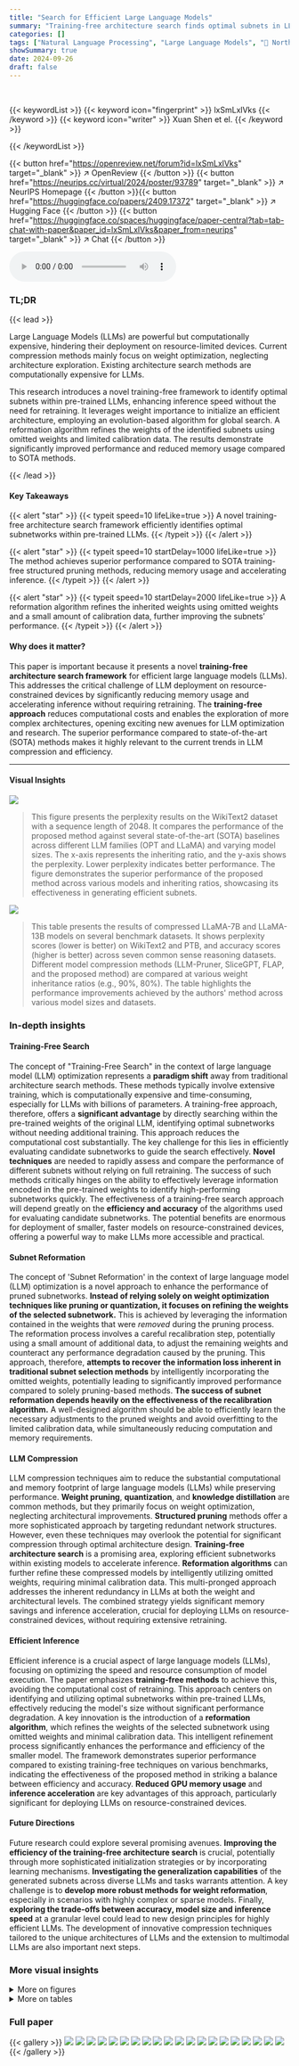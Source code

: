 ```yaml
---
title: "Search for Efficient Large Language Models"
summary: "Training-free architecture search finds optimal subnets in LLMs, boosting inference speed and slashing memory needs without retraining."
categories: []
tags: ["Natural Language Processing", "Large Language Models", "🏢 Northeastern University",]
showSummary: true
date: 2024-09-26
draft: false
---
```


<br>

{{< keywordList >}}
{{< keyword icon="fingerprint" >}} lxSmLxlVks {{< /keyword >}}
{{< keyword icon="writer" >}} Xuan Shen et el. {{< /keyword >}}
 
{{< /keywordList >}}

{{< button href="https://openreview.net/forum?id=lxSmLxlVks" target="_blank" >}}
↗ OpenReview
{{< /button >}}
{{< button href="https://neurips.cc/virtual/2024/poster/93789" target="_blank" >}}
↗ NeurIPS Homepage
{{< /button >}}{{< button href="https://huggingface.co/papers/2409.17372" target="_blank" >}}
↗ Hugging Face
{{< /button >}}
{{< button href="https://huggingface.co/spaces/huggingface/paper-central?tab=tab-chat-with-paper&paper_id=lxSmLxlVks&paper_from=neurips" target="_blank" >}}
↗ Chat
{{< /button >}}



<audio controls>
    <source src="https://ai-paper-reviewer.com/lxSmLxlVks/podcast.wav" type="audio/wav">
    Your browser does not support the audio element.
</audio>


### TL;DR


{{< lead >}}

Large Language Models (LLMs) are powerful but computationally expensive, hindering their deployment on resource-limited devices.  Current compression methods mainly focus on weight optimization, neglecting architecture exploration.  Existing architecture search methods are computationally expensive for LLMs.

This research introduces a novel training-free framework to identify optimal subnets within pre-trained LLMs, enhancing inference speed without the need for retraining.  It leverages weight importance to initialize an efficient architecture, employing an evolution-based algorithm for global search. A reformation algorithm refines the weights of the identified subnets using omitted weights and limited calibration data. The results demonstrate significantly improved performance and reduced memory usage compared to SOTA methods.

{{< /lead >}}


#### Key Takeaways

{{< alert "star" >}}
{{< typeit speed=10 lifeLike=true >}} A novel training-free architecture search framework efficiently identifies optimal subnetworks within pre-trained LLMs. {{< /typeit >}}
{{< /alert >}}

{{< alert "star" >}}
{{< typeit speed=10 startDelay=1000 lifeLike=true >}} The method achieves superior performance compared to SOTA training-free structured pruning methods, reducing memory usage and accelerating inference. {{< /typeit >}}
{{< /alert >}}

{{< alert "star" >}}
{{< typeit speed=10 startDelay=2000 lifeLike=true >}} A reformation algorithm refines the inherited weights using omitted weights and a small amount of calibration data, further improving the subnets’ performance. {{< /typeit >}}
{{< /alert >}}

#### Why does it matter?
This paper is important because it presents a novel **training-free architecture search framework** for efficient large language models (LLMs). This addresses the critical challenge of LLM deployment on resource-constrained devices by significantly reducing memory usage and accelerating inference without requiring retraining.  The **training-free approach** reduces computational costs and enables the exploration of more complex architectures, opening exciting new avenues for LLM optimization and research. The superior performance compared to state-of-the-art (SOTA) methods makes it highly relevant to the current trends in LLM compression and efficiency.

------
#### Visual Insights



![](https://ai-paper-reviewer.com/lxSmLxlVks/figures_1_1.jpg)

> This figure presents the perplexity results on the WikiText2 dataset with a sequence length of 2048.  It compares the performance of the proposed method against several state-of-the-art (SOTA) baselines across different LLM families (OPT and LLaMA) and varying model sizes. The x-axis represents the inheriting ratio, and the y-axis shows the perplexity. Lower perplexity indicates better performance.  The figure demonstrates the superior performance of the proposed method across various models and inheriting ratios, showcasing its effectiveness in generating efficient subnets.





![](https://ai-paper-reviewer.com/lxSmLxlVks/tables_4_1.jpg)

> This table presents the results of compressed LLaMA-7B and LLaMA-13B models on several benchmark datasets.  It shows perplexity scores (lower is better) on WikiText2 and PTB, and accuracy scores (higher is better) across seven common sense reasoning datasets.  Different model compression methods (LLM-Pruner, SliceGPT, FLAP, and the proposed method) are compared at various weight inheritance ratios (e.g., 90%, 80%).  The table highlights the performance improvements achieved by the authors' method across various model sizes and datasets.





### In-depth insights


#### Training-Free Search
The concept of "Training-Free Search" in the context of large language model (LLM) optimization represents a **paradigm shift** away from traditional architecture search methods.  These methods typically involve extensive training, which is computationally expensive and time-consuming, especially for LLMs with billions of parameters.  A training-free approach, therefore, offers a **significant advantage** by directly searching within the pre-trained weights of the original LLM, identifying optimal subnetworks without needing additional training. This approach reduces the computational cost substantially.  The key challenge for this lies in efficiently evaluating candidate subnetworks to guide the search effectively.  **Novel techniques** are needed to rapidly assess and compare the performance of different subnets without relying on full retraining. The success of such methods critically hinges on the ability to effectively leverage information encoded in the pre-trained weights to identify high-performing subnetworks quickly. The effectiveness of a training-free search approach will depend greatly on the **efficiency and accuracy** of the algorithms used for evaluating candidate subnetworks.  The potential benefits are enormous for deployment of smaller, faster models on resource-constrained devices, offering a powerful way to make LLMs more accessible and practical.

#### Subnet Reformation
The concept of 'Subnet Reformation' in the context of large language model (LLM) optimization is a novel approach to enhance the performance of pruned subnetworks.  **Instead of relying solely on weight optimization techniques like pruning or quantization, it focuses on refining the weights of the selected subnetwork.** This is achieved by leveraging the information contained in the weights that were *removed* during the pruning process.  The reformation process involves a careful recalibration step, potentially using a small amount of additional data, to adjust the remaining weights and counteract any performance degradation caused by the pruning.  This approach, therefore, **attempts to recover the information loss inherent in traditional subnet selection methods** by intelligently incorporating the omitted weights, potentially leading to significantly improved performance compared to solely pruning-based methods.  **The success of subnet reformation depends heavily on the effectiveness of the recalibration algorithm.** A well-designed algorithm should be able to efficiently learn the necessary adjustments to the pruned weights and avoid overfitting to the limited calibration data, while simultaneously reducing computation and memory requirements.

#### LLM Compression
LLM compression techniques aim to reduce the substantial computational and memory footprint of large language models (LLMs) while preserving performance.  **Weight pruning**, **quantization**, and **knowledge distillation** are common methods, but they primarily focus on weight optimization, neglecting architectural improvements.  **Structured pruning** methods offer a more sophisticated approach by targeting redundant network structures.  However, even these techniques may overlook the potential for significant compression through optimal architecture design.  **Training-free architecture search** is a promising area, exploring efficient subnetworks within existing models to accelerate inference.   **Reformation algorithms** can further refine these compressed models by intelligently utilizing omitted weights, requiring minimal calibration data. This multi-pronged approach addresses the inherent redundancy in LLMs at both the weight and architectural levels.  The combined strategy yields significant memory savings and inference acceleration, crucial for deploying LLMs on resource-constrained devices, without requiring extensive retraining.

#### Efficient Inference
Efficient inference is a crucial aspect of large language models (LLMs), focusing on optimizing the speed and resource consumption of model execution.  The paper emphasizes **training-free methods** to achieve this, avoiding the computational cost of retraining. This approach centers on identifying and utilizing optimal subnetworks within pre-trained LLMs, effectively reducing the model's size without significant performance degradation. A key innovation is the introduction of a **reformation algorithm**, which refines the weights of the selected subnetwork using omitted weights and minimal calibration data. This intelligent refinement process significantly enhances the performance and efficiency of the smaller model.  The framework demonstrates superior performance compared to existing training-free techniques on various benchmarks, indicating the effectiveness of the proposed method in striking a balance between efficiency and accuracy. **Reduced GPU memory usage** and **inference acceleration** are key advantages of this approach, particularly significant for deploying LLMs on resource-constrained devices.

#### Future Directions
Future research could explore several promising avenues. **Improving the efficiency of the training-free architecture search** is crucial, potentially through more sophisticated initialization strategies or by incorporating learning mechanisms.  **Investigating the generalization capabilities** of the generated subnets across diverse LLMs and tasks warrants attention.  A key challenge is to **develop more robust methods for weight reformation**, especially in scenarios with highly complex or sparse models. Finally, **exploring the trade-offs between accuracy, model size and inference speed** at a granular level could lead to new design principles for highly efficient LLMs.  The development of innovative compression techniques tailored to the unique architectures of LLMs and the extension to multimodal LLMs are also important next steps.


### More visual insights

<details>
<summary>More on figures
</summary>


![](https://ai-paper-reviewer.com/lxSmLxlVks/figures_2_1.jpg)

> This figure illustrates the three main stages of the proposed framework for efficient large language model (LLM) compression. Stage 1 (Initialization): An initial architecture is constructed based on the weight importance of the original LLM, with weights inheriting a certain ratio. Stage 2 (Search): An evolutionary search process is used to identify the globally efficient architecture/subnet within the original LLM, which includes mask mutation, crossover, and candidate evaluation. Stage 3 (Reformation): A reformation algorithm refines the inherited weights from the original LLM to improve performance using the omitted weights and a small amount of calibration data.


![](https://ai-paper-reviewer.com/lxSmLxlVks/figures_3_1.jpg)

> This figure illustrates the process of generating subnets for the LLaMA family of LLMs. It shows how the selection masks, Sattn (for self-attention modules) and Smlp (for MLP modules), are used to identify specific rows or columns within the original weight matrices that are then kept, while others are omitted, creating smaller subnets.  The colors (blue and green) highlight the areas where the masks apply. The figure also shows how the structural subnets (rows or columns) are searched using a row or column search mechanism. This allows for a training-free approach to model compression by directly modifying the architecture without retraining.


![](https://ai-paper-reviewer.com/lxSmLxlVks/figures_5_1.jpg)

> This figure presents an ablation study on the impact of different inheriting ratios applied to various parts of the model architecture. It shows perplexity results and the ratio of parameters inherited in three scenarios: self-attention only, MLP only, and both modules.  The goal is to determine which parts of the LLM benefit most from reduced parameter counts and to investigate the effects of a non-uniform ratio across the model.


![](https://ai-paper-reviewer.com/lxSmLxlVks/figures_5_2.jpg)

> This figure displays an ablation study comparing the convergence speed of the proposed architecture search method with and without initialization.  The y-axis represents the log2 perplexity (a measure of model performance), and the x-axis shows the epoch number (iterations of the search process).  Different lines represent different scenarios: using initialization with self-attention only, MLP only, both self-attention and MLP, and the results without any initialization. The results demonstrate the effectiveness of the proposed initialization strategy in speeding up convergence and achieving lower perplexity.


![](https://ai-paper-reviewer.com/lxSmLxlVks/figures_8_1.jpg)

> The figure shows the ablation study on the reformation process using different numbers of samples.  The x-axis represents the inheriting ratio, and the y-axis shows the perplexity.  The bars illustrate the perplexity results with no reformation (w/o reform), and reformation using 128, 512, and 1024 samples, respectively. The results demonstrate that reformation improves the perplexity score, and that using more samples does not dramatically improve the performance past a certain number of samples.


![](https://ai-paper-reviewer.com/lxSmLxlVks/figures_8_2.jpg)

> This figure shows the memory consumption and inference speed of the LLaMA-7B model on an NVIDIA A100 40G GPU, for different inheriting ratios (100%, 90%, 80%, 70%, 60%, 50%).  It demonstrates that reducing the inheriting ratio leads to lower memory usage and faster generation speed. The trade-off between model size and performance is clearly visualized.


![](https://ai-paper-reviewer.com/lxSmLxlVks/figures_14_1.jpg)

> This figure displays the perplexity results for various LLMs (OPT and LLaMA families) on the WikiText2 dataset using sequences of length 2048.  Different methods for model compression are compared, including SliceGPT, LLM-Pruner, FLAP, and the proposed 'Ours' method. The x-axis represents the percentage of weights retained in the model, and the y-axis represents the perplexity. Lower perplexity indicates better performance. The figure illustrates that the 'Ours' method consistently outperforms other methods across different model sizes and retention rates, achieving significantly lower perplexity scores.


![](https://ai-paper-reviewer.com/lxSmLxlVks/figures_14_2.jpg)

> This figure displays the perplexity results achieved by different methods on the WikiText2 dataset, using sequences of length 2048.  It compares the performance of the proposed method against several state-of-the-art (SOTA) baselines across four different LLM families (OPT and LLaMA) and various model sizes, illustrating the impact of varying the proportion of weights inherited from the original model. Lower perplexity indicates better performance.


</details>




<details>
<summary>More on tables
</summary>


![](https://ai-paper-reviewer.com/lxSmLxlVks/tables_4_2.jpg)
> This table presents the search space used in the evolutionary algorithm to find efficient subnetworks within various large language models (LLMs). It defines the range of values for three key parameters that define the architecture of the searched subnets:  - Model depth: The number of layers in the LLM subnetwork. Separate ranges are defined for OPT and LLaMA model families to account for architectural differences. - Inheriting ratio for self-attention: The percentage of weights from the original LLM's self-attention module to be inherited into the subnetwork. - Inheriting ratio for MLP: The percentage of weights from the original LLM's Multi-Layer Perceptron (MLP) module to be inherited into the subnetwork.   Different inheriting ratios are tested for different model sizes (125M, 1.3B, 2.7B parameters for OPT; 7B, 13B, 30B, 65B parameters for LLaMA).  The table provides the range for each parameter, enabling a systematic exploration of the architecture search space.

![](https://ai-paper-reviewer.com/lxSmLxlVks/tables_6_1.jpg)
> This table presents the results of compressing LLaMA-7B and LLaMA-13B language models using different methods, including the proposed method and several state-of-the-art baselines.  It shows the perplexity scores (a measure of how well the model predicts text) on the WikiText2 and Penn Treebank (PTB) datasets, along with accuracy scores on seven common sense reasoning datasets.  The comparison is made at different compression ratios (inheriting ratios), showing the trade-off between model size and performance.  Various pruning strategies within LLM-Pruner are also compared.

![](https://ai-paper-reviewer.com/lxSmLxlVks/tables_7_1.jpg)
> This table presents the results of compressing two large language models, LLaMA-7B and LLaMA-13B, using different methods.  It shows the perplexity scores (a measure of how well the model predicts text) on two benchmark datasets, WikiText2 and PTB, as well as accuracy scores on seven common sense reasoning datasets. The table compares the performance of the proposed method against three state-of-the-art baselines (LLM-Pruner, SliceGPT, and FLAP) across different weight inheriting ratios (the percentage of original weights kept in the compressed model). Different pruning strategies within LLM-Pruner are also compared.

![](https://ai-paper-reviewer.com/lxSmLxlVks/tables_8_1.jpg)
> This table presents the results of applying the proposed method to extra-large LLaMA models (30B and 65B parameters).  It shows the perplexity scores achieved on the Wiki and PTB datasets at various inheriting ratios (100%, 90%, 80%, 70%, 60%, 50%). The results are compared against the FLAP baseline, demonstrating the superior performance of the proposed method even with larger models and lower inheriting ratios.

![](https://ai-paper-reviewer.com/lxSmLxlVks/tables_8_2.jpg)
> This table presents the perplexity results for the LLaMA-7B model on the WikiText2 dataset using sequences of length 128.  The results are shown for different inheriting ratios (90%, 80%, 70%, 60%, and 50%), comparing the performance of the proposed method against several baselines: LLM-Pruner(el), SliceGPT, and FLAP.  Lower perplexity values indicate better performance.

![](https://ai-paper-reviewer.com/lxSmLxlVks/tables_14_1.jpg)
> This table compares the perplexity results of SliceGPT and the proposed method on the PTB dataset using the LLaMA-7B model.  It demonstrates the impact of different calibration datasets (PTB and WikiText2) on the performance of SliceGPT, highlighting that SliceGPT's performance is sensitive to the choice of calibration dataset. The proposed method shows consistently better performance across varying inheriting ratios, regardless of the calibration dataset used. This emphasizes the robustness and effectiveness of the proposed approach.

![](https://ai-paper-reviewer.com/lxSmLxlVks/tables_14_2.jpg)
> This table presents the perplexity scores achieved by the LLaMA-7B model on WikiText2 and Penn Treebank (PTB) datasets, using different combinations of datasets for search and evaluation, along with varying inheriting ratios.  The perplexity is a measure of how well the model predicts the next word in a sequence, with lower scores indicating better performance.  The table shows that the model's performance varies depending on which dataset was used during the search phase, and that a lower inheriting ratio generally leads to worse performance.

![](https://ai-paper-reviewer.com/lxSmLxlVks/tables_15_1.jpg)
> This table presents the perplexity results for the LLaMA-13B model on the WikiText2 dataset using different inheriting ratios (90%, 80%, 70%, 60%, 50%).  The perplexity, a measure of how well the model predicts the next word, is compared across four methods: LLM-Pruner(e1), SliceGPT, FLAP, and the authors' proposed method. Lower perplexity indicates better performance.  The table shows that the proposed method achieves lower perplexity than the baselines across all inheriting ratios, demonstrating its superior performance in generating text even with short sequence lengths.

</details>




### Full paper

{{< gallery >}}
<img src="https://ai-paper-reviewer.com/lxSmLxlVks/1.png" class="grid-w50 md:grid-w33 xl:grid-w25" />
<img src="https://ai-paper-reviewer.com/lxSmLxlVks/2.png" class="grid-w50 md:grid-w33 xl:grid-w25" />
<img src="https://ai-paper-reviewer.com/lxSmLxlVks/3.png" class="grid-w50 md:grid-w33 xl:grid-w25" />
<img src="https://ai-paper-reviewer.com/lxSmLxlVks/4.png" class="grid-w50 md:grid-w33 xl:grid-w25" />
<img src="https://ai-paper-reviewer.com/lxSmLxlVks/5.png" class="grid-w50 md:grid-w33 xl:grid-w25" />
<img src="https://ai-paper-reviewer.com/lxSmLxlVks/6.png" class="grid-w50 md:grid-w33 xl:grid-w25" />
<img src="https://ai-paper-reviewer.com/lxSmLxlVks/7.png" class="grid-w50 md:grid-w33 xl:grid-w25" />
<img src="https://ai-paper-reviewer.com/lxSmLxlVks/8.png" class="grid-w50 md:grid-w33 xl:grid-w25" />
<img src="https://ai-paper-reviewer.com/lxSmLxlVks/9.png" class="grid-w50 md:grid-w33 xl:grid-w25" />
<img src="https://ai-paper-reviewer.com/lxSmLxlVks/10.png" class="grid-w50 md:grid-w33 xl:grid-w25" />
<img src="https://ai-paper-reviewer.com/lxSmLxlVks/11.png" class="grid-w50 md:grid-w33 xl:grid-w25" />
<img src="https://ai-paper-reviewer.com/lxSmLxlVks/12.png" class="grid-w50 md:grid-w33 xl:grid-w25" />
<img src="https://ai-paper-reviewer.com/lxSmLxlVks/13.png" class="grid-w50 md:grid-w33 xl:grid-w25" />
<img src="https://ai-paper-reviewer.com/lxSmLxlVks/14.png" class="grid-w50 md:grid-w33 xl:grid-w25" />
<img src="https://ai-paper-reviewer.com/lxSmLxlVks/15.png" class="grid-w50 md:grid-w33 xl:grid-w25" />
<img src="https://ai-paper-reviewer.com/lxSmLxlVks/16.png" class="grid-w50 md:grid-w33 xl:grid-w25" />
<img src="https://ai-paper-reviewer.com/lxSmLxlVks/17.png" class="grid-w50 md:grid-w33 xl:grid-w25" />
<img src="https://ai-paper-reviewer.com/lxSmLxlVks/18.png" class="grid-w50 md:grid-w33 xl:grid-w25" />
<img src="https://ai-paper-reviewer.com/lxSmLxlVks/19.png" class="grid-w50 md:grid-w33 xl:grid-w25" />
<img src="https://ai-paper-reviewer.com/lxSmLxlVks/20.png" class="grid-w50 md:grid-w33 xl:grid-w25" />
{{< /gallery >}}